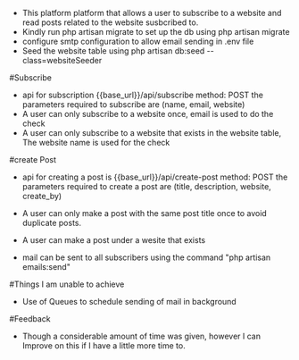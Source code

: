 - This platform platform that allows a user to subscribe to a website and read posts related to the website susbcribed to.
- Kindly run php artisan migrate to set up the db using php artisan migrate
- configure smtp configuration to allow email sending in .env file
- Seed the website table using php artisan db:seed --class=websiteSeeder

#Subscribe
- api for subscription {{base_url}}/api/subscribe
    method: POST
    the parameters required to subscribe are (name, email, website)
- A user can only subscribe to a website once, email is used to do the check
- A user can only subscribe to a website that exists in the website table, The website name is used for the check


#create Post
- api for creating a post is {{base_url}}/api/create-post
    method: POST
    the parameters required to create a post are (title, description, website, create_by)
- A user can only make a post with the same post title once to avoid duplicate posts.
- A user can make a post under a wesite that exists

- mail can be sent to all subscribers using the command "php artisan emails:send"

#Things I am unable to achieve
- Use of Queues to schedule sending of mail in background

#Feedback
- Though a considerable amount of time was given, however I can Improve on this if I have a little more time to.
